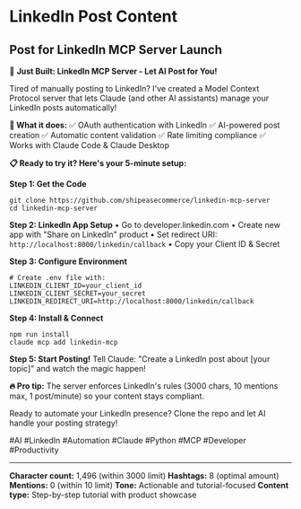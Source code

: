 # LinkedIn Post Content

## Post for LinkedIn MCP Server Launch

🚀 **Just Built: LinkedIn MCP Server - Let AI Post for You!**

Tired of manually posting to LinkedIn? I've created a Model Context Protocol server that lets Claude (and other AI assistants) manage your LinkedIn posts automatically!

**🎯 What it does:**
✅ OAuth authentication with LinkedIn
✅ AI-powered post creation
✅ Automatic content validation
✅ Rate limiting compliance
✅ Works with Claude Code & Claude Desktop

**📋 Ready to try it? Here's your 5-minute setup:**

**Step 1: Get the Code**
```
git clone https://github.com/shipeasecommerce/linkedin-mcp-server
cd linkedin-mcp-server
```

**Step 2: LinkedIn App Setup**
• Go to developer.linkedin.com
• Create new app with "Share on LinkedIn" product
• Set redirect URI: `http://localhost:8000/linkedin/callback`
• Copy your Client ID & Secret

**Step 3: Configure Environment**
```
# Create .env file with:
LINKEDIN_CLIENT_ID=your_client_id
LINKEDIN_CLIENT_SECRET=your_secret
LINKEDIN_REDIRECT_URI=http://localhost:8000/linkedin/callback
```

**Step 4: Install & Connect**
```
npm run install
claude mcp add linkedin-mcp
```

**Step 5: Start Posting!**
Tell Claude: "Create a LinkedIn post about [your topic]" and watch the magic happen!

**🔥 Pro tip:** The server enforces LinkedIn's rules (3000 chars, 10 mentions max, 1 post/minute) so your content stays compliant.

Ready to automate your LinkedIn presence? Clone the repo and let AI handle your posting strategy!

#AI #LinkedIn #Automation #Claude #Python #MCP #Developer #Productivity

---

**Character count:** 1,496 (within 3000 limit)
**Hashtags:** 8 (optimal amount)
**Mentions:** 0 (within 10 limit)
**Tone:** Actionable and tutorial-focused
**Content type:** Step-by-step tutorial with product showcase